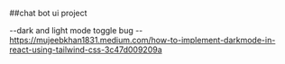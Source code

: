 ##chat bot ui project

--dark and light mode toggle bug
--https://mujeebkhan1831.medium.com/how-to-implement-darkmode-in-react-using-tailwind-css-3c47d009209a
